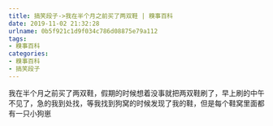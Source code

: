 ```yaml
---
title: 搞笑段子->我在半个月之前买了两双鞋 | 糗事百科
date: 2019-11-02 21:32:28
urlname: 0b5f921c1d9f034c786d08875e79a112
tags: 
- 糗事百科
categories:
- 糗事百科
- 搞笑段子
---
```

我在半个月之前买了两双鞋，假期的时候想着没事就把两双鞋刷了，早上刷的中午不见了，急的我到处找，等我找到狗窝的时候发现了我的鞋，但是每个鞋窝里面都有一只小狗崽


